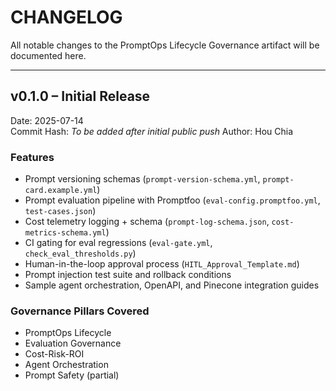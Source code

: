 # CHANGELOG

All notable changes to the PromptOps Lifecycle Governance artifact will be documented here.

---

## v0.1.0 – Initial Release

Date: 2025-07-14  
Commit Hash: _To be added after initial public push_
Author: Hou Chia

### Features

- Prompt versioning schemas (`prompt-version-schema.yml`, `prompt-card.example.yml`)
- Prompt evaluation pipeline with Promptfoo (`eval-config.promptfoo.yml`, `test-cases.json`)
- Cost telemetry logging + schema (`prompt-log-schema.json`, `cost-metrics-schema.yml`)
- CI gating for eval regressions (`eval-gate.yml`, `check_eval_thresholds.py`)
- Human-in-the-loop approval process (`HITL_Approval_Template.md`)
- Prompt injection test suite and rollback conditions
- Sample agent orchestration, OpenAPI, and Pinecone integration guides

### Governance Pillars Covered

- PromptOps Lifecycle
- Evaluation Governance
- Cost-Risk-ROI
- Agent Orchestration
- Prompt Safety (partial)
